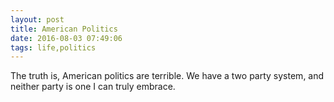 ```yaml
---
layout: post
title: American Politics
date: 2016-08-03 07:49:06
tags: life,politics 
---
```


The truth is, American politics are terrible. We have a two party system, and neither party is one I can truly embrace.  

